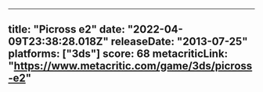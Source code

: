 
---
title: "Picross e2"
date: "2022-04-09T23:38:28.018Z"
releaseDate: "2013-07-25"
platforms: ["3ds"]
score: 68
metacriticLink: "https://www.metacritic.com/game/3ds/picross-e2"
---
